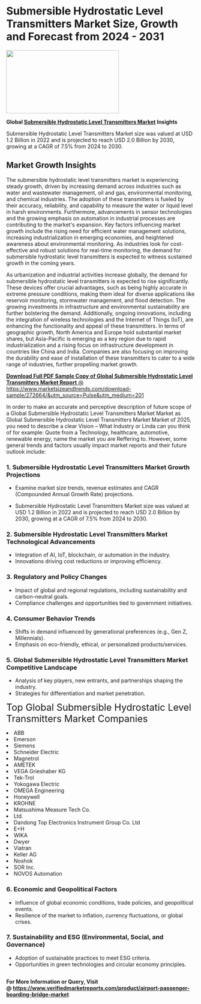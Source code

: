 <H1>Submersible Hydrostatic Level Transmitters Market Size, Growth and Forecast from 2024 - 2031</H1><img class="aligncenter size-medium wp-image-584254" src="https://thirdeyenews.in/wp-content/uploads/2024/09/Global-Market-Research-300x168.jpeg" alt="" width="300" height="168" /><p><strong>Global&nbsp;<a href="https://www.marketsizeandtrends.com/download-sample/272664/&amp;utm_source=Pulse&amp;utm_medium=201">Submersible Hydrostatic Level Transmitters Market</a> Insights</strong></p><p>Submersible Hydrostatic Level Transmitters Market size was valued at USD 1.2 Billion in 2022 and is projected to reach USD 2.0 Billion by 2030, growing at a CAGR of 7.5% from 2024 to 2030.</p><p><h2>Market Growth Insights</h2> <p>The submersible hydrostatic level transmitters market is experiencing steady growth, driven by increasing demand across industries such as water and wastewater management, oil and gas, environmental monitoring, and chemical industries. The adoption of these transmitters is fueled by their accuracy, reliability, and capability to measure the water or liquid level in harsh environments. Furthermore, advancements in sensor technologies and the growing emphasis on automation in industrial processes are contributing to the market's expansion. Key factors influencing market growth include the rising need for efficient water management solutions, increasing industrialization in emerging economies, and heightened awareness about environmental monitoring. As industries look for cost-effective and robust solutions for real-time monitoring, the demand for submersible hydrostatic level transmitters is expected to witness sustained growth in the coming years.</p> <p><a href="#" class="sample-download"></a></p> <p>As urbanization and industrial activities increase globally, the demand for submersible hydrostatic level transmitters is expected to rise significantly. These devices offer crucial advantages, such as being highly accurate in extreme pressure conditions, making them ideal for diverse applications like reservoir monitoring, stormwater management, and flood detection. The growing investments in infrastructure and environmental sustainability are further bolstering the demand. Additionally, ongoing innovations, including the integration of wireless technologies and the Internet of Things (IoT), are enhancing the functionality and appeal of these transmitters. In terms of geographic growth, North America and Europe hold substantial market shares, but Asia-Pacific is emerging as a key region due to rapid industrialization and a rising focus on infrastructure development in countries like China and India. Companies are also focusing on improving the durability and ease of installation of these transmitters to cater to a wide range of industries, further propelling market growth.</p> <p><a href="#" class="more-info"></p><p><span class=""><strong>Download Full PDF Sample Copy of Global Submersible Hydrostatic Level Transmitters Market Report</strong> @ <a href="https://www.marketsizeandtrends.com/download-sample/272664/&amp;utm_source=Pulse&amp;utm_medium=201" target="_blank">https://www.marketsizeandtrends.com/download-sample/272664/&amp;utm_source=Pulse&amp;utm_medium=201</a></span></p><p>In order to make an accurate and perceptive description of future scope of a Global&nbsp;Submersible Hydrostatic Level Transmitters Market Market as Global&nbsp;Submersible Hydrostatic Level Transmitters Market Market of 2025, you need to describe a clear Vision &ndash; What Industry or Linda can you think of for example: Quote from a Technology, healthcare, automotive, renewable energy, name the market you are Reffering to. However, some general trends and factors usually impact market reports and their future outlook include:</p><h3>1.&nbsp;<strong>Submersible Hydrostatic Level Transmitters Market Growth Projections</strong></h3><ul><li>Examine market size trends, revenue estimates and CAGR (Compounded Annual Growth Rate) projections.</li><li><p>Submersible Hydrostatic Level Transmitters Market size was valued at USD 1.2 Billion in 2022 and is projected to reach USD 2.0 Billion by 2030, growing at a CAGR of 7.5% from 2024 to 2030.</p></li></ul><h3>2.&nbsp;<strong>Submersible Hydrostatic Level Transmitters Market Technological Advancements</strong></h3><ul><li>Integration of AI, IoT, blockchain, or automation in the industry.</li><li>Innovations driving cost reductions or improving efficiency.</li></ul><h3>3.&nbsp;<strong>Regulatory and Policy Changes</strong></h3><ul><li>Impact of global and regional regulations, including sustainability and carbon-neutral goals.</li><li>Compliance challenges and opportunities tied to government initiatives.</li></ul><h3>4.&nbsp;<strong>Consumer Behavior Trends</strong></h3><ul><li>Shifts in demand influenced by generational preferences (e.g., Gen Z, Millennials).</li><li>Emphasis on eco-friendly, ethical, or personalized products/services.</li></ul><h3>5.&nbsp;<strong>Global Submersible Hydrostatic Level Transmitters Market Competitive Landscape</strong></h3><ul><li>Analysis of key players, new entrants, and partnerships shaping the industry.</li><li>Strategies for differentiation and market penetration.</li></ul><p data-pm-slice="1 1 []"><span style="color: inherit; font-family: inherit; font-size: 25px;">Top Global Submersible Hydrostatic Level Transmitters Market Companies</span></p><div class="" data-test-id=""><p><li>ABB</li><li> Emerson</li><li> Siemens</li><li> Schneider Electric</li><li> Magnetrol</li><li> AMETEK</li><li> VEGA Grieshaber KG</li><li> Tek-Trol</li><li> Yokogawa Electric</li><li> OMEGA Engineering</li><li> Honeywell</li><li> KROHNE</li><li> Matsushima Measure Tech Co.</li><li> Ltd.</li><li> Dandong Top Electronics Instrument Group Co. Ltd</li><li> E+H</li><li> WIKA</li><li> Dwyer</li><li> Viatran</li><li> Keller AG</li><li> Noshok</li><li> SOR Inc.</li><li> NOVOS Automation</li></p></div><h3>6.&nbsp;<strong>Economic and Geopolitical Factors</strong></h3><ul><li>Influence of global economic conditions, trade policies, and geopolitical events.</li><li>Resilience of the market to inflation, currency fluctuations, or global crises.</li></ul><h3>7.&nbsp;<strong>Sustainability and ESG (Environmental, Social, and Governance)</strong></h3><ul><li>Adoption of sustainable practices to meet ESG criteria.</li><li>Opportunities in green technologies and circular economy principles.</li></ul><h2><strong style="font-size: 14px;">For More Information or Query, Visit @&nbsp;</strong><a style="background-color: #ffffff; font-size: 14px;" href="https://www.marketsizeandtrends.com/report/submersible-hydrostatic-level-transmitters-market/" target="_blank">https://www.verifiedmarketreports.com/product/airport-passenger-boarding-bridge-market</a></h2>
